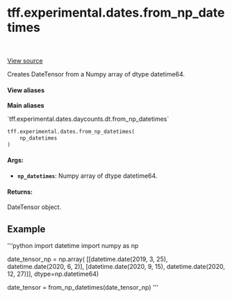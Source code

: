 <div itemscope itemtype="http://developers.google.com/ReferenceObject">
<meta itemprop="name" content="tff.experimental.dates.from_np_datetimes" />
<meta itemprop="path" content="Stable" />
</div>

# tff.experimental.dates.from_np_datetimes

<!-- Insert buttons and diff -->

<table class="tfo-notebook-buttons tfo-api" align="left">
</table>

<a target="_blank" href="https://github.com/google/tf-quant-finance/blob/master/tf_quant_finance/experimental/dates/date_tensor.py">View source</a>



Creates DateTensor from a Numpy array of dtype datetime64.

<section class="expandable">
  <h4 class="showalways">View aliases</h4>
  <p>
<b>Main aliases</b>
<p>`tff.experimental.dates.daycounts.dt.from_np_datetimes`</p>
</p>
</section>

```python
tff.experimental.dates.from_np_datetimes(
    np_datetimes
)
```



<!-- Placeholder for "Used in" -->


#### Args:


* <b>`np_datetimes`</b>: Numpy array of dtype datetime64.


#### Returns:

DateTensor object.


## Example
'''python
import datetime
import numpy as np

date_tensor_np = np.array(
  [[datetime.date(2019, 3, 25), datetime.date(2020, 6, 2)],
   [datetime.date(2020, 9, 15), datetime.date(2020, 12, 27)]],
   dtype=np.datetime64)

date_tensor = from_np_datetimes(date_tensor_np)
'''